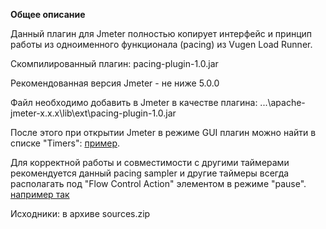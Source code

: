 __Общее описание__

Данный плагин для Jmeter полностью копирует интерфейс и принцип работы из одноименного функционала (pacing) из Vugen Load Runner.

Скомпилированный плагин: pacing-plugin-1.0.jar

Рекомендованная версия Jmeter - не ниже 5.0.0

Файл необходимо добавить в Jmeter в качестве плагина: ...\apache-jmeter-x.x.x\lib\ext\pacing-plugin-1.0.jar

После этого при открытии Jmeter в режиме GUI плагин можно найти в списке "Timers": [пример](https://github.com/D4nD4nce/QA_LoadTesting_Info/blob/main/jmeter_pacing_sampler/description_pictures/example_gui_1.png).

Для корректной работы и совместимости с другими таймерами рекомендуется данный pacing sampler и другие таймеры всегда располагать под "Flow Control Action" элементом в режиме "pause". [например так](https://github.com/D4nD4nce/QA_LoadTesting_Info/blob/main/jmeter_pacing_sampler/description_pictures/example_gui_2.png)

Исходники: в архиве sources.zip
